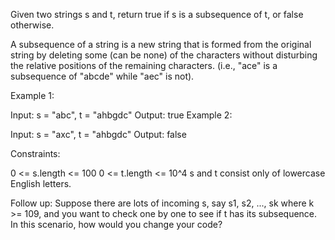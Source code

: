 Given two strings s and t, return true if s is a subsequence of t, or false otherwise.

A subsequence of a string is a new string that is formed from the original string by deleting some (can be none) of the characters without disturbing the relative positions of the remaining characters. (i.e., "ace" is a subsequence of "abcde" while "aec" is not).

 

Example 1:

Input: s = "abc", t = "ahbgdc"
Output: true
Example 2:

Input: s = "axc", t = "ahbgdc"
Output: false
 

Constraints:

0 <= s.length <= 100
0 <= t.length <= 10^4
s and t consist only of lowercase English letters.
 

Follow up: Suppose there are lots of incoming s, say s1, s2, ..., sk where k >= 109, and you want to check one by one to see if t has its subsequence. In this scenario, how would you change your code?